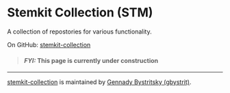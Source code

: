 # Stemkit Collection (STM)

A collection of repostories for various functionality.

On GitHub: [stemkit-collection](https://github.com/stemkit-collection)

> #### _FYI:_ This page is currently under construction

-----
[stemkit-collection](https://github.com/stemkit-collection) is maintained by [Gennady Bystritsky (gbystrit)](https://github.com/gbystrit).
